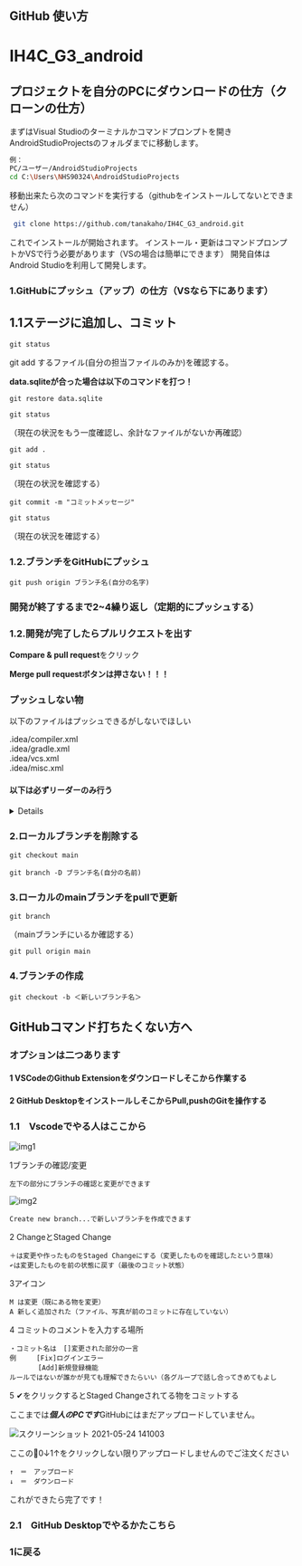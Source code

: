 ## GitHub 使い方

# IH4C_G3_android

## プロジェクトを自分のPCにダウンロードの仕方（クローンの仕方）

まずはVisual Studioのターミナルかコマンドプロンプトを開きAndroidStudioProjectsのフォルダまでに移動します。

```bash
例：
PC/ユーザー/AndroidStudioProjects
cd C:\Users\NHS90324\AndroidStudioProjects
```

移動出来たら次のコマンドを実行する（githubをインストールしてないとできません）

```bash
 git clone https://github.com/tanakaho/IH4C_G3_android.git
```
これでインストールが開始されます。
インストール・更新はコマンドプロンプトかVSで行う必要があります（VSの場合は簡単にできます）
開発自体はAndroid Studioを利用して開発します。

### 1.GitHubにプッシュ（アップ）の仕方（VSなら下にあります）

## 1.1ステージに追加し、コミット

`git status`

git add するファイル(自分の担当ファイルのみか)を確認する。

**data.sqliteが合った場合は以下のコマンドを打つ！**

`git restore data.sqlite`

`git status`

（現在の状況をもう一度確認し、余計なファイルがないか再確認）

`git add .`

`git status`

（現在の状況を確認する）

`git commit -m "コミットメッセージ"`

`git status`

（現在の状況を確認する）

### 1.2.ブランチをGitHubにプッシュ
`git push origin ブランチ名(自分の名字)`

### 開発が終了するまで2~4繰り返し（定期的にプッシュする）

### 1.2.開発が完了したらプルリクエストを出す
**Compare & pull request**をクリック

**Merge pull requestボタンは押さない！！！**

### プッシュしない物

以下のファイルはプッシュできるがしないでほしい  

.idea/compiler.xml  
.idea/gradle.xml  
.idea/vcs.xml  
.idea/misc.xml  


#### 以下は必ずリーダーのみ行う
<details>
Merge pull requestボタンを押しmainブランチにマージ

Delete branchボタンを押し不要になったリモートブランチを削除
</details>

### 2.ローカルブランチを削除する
`git checkout main`

`git branch -D ブランチ名(自分の名前)`

### 3.ローカルのmainブランチをpullで更新
`git branch`

（mainブランチにいるか確認する）

`git pull origin main`


### 4.ブランチの作成


`git checkout -b ＜新しいブランチ名＞`



## GitHubコマンド打ちたくない方へ

### オプションは二つあります

#### 1  VSCodeのGithub Extensionをダウンロードしそこから作業する

#### 2  GitHub DesktopをインストールしそこからPull,pushのGitを操作する




### 1.1　Vscodeでやる人はここから

![img1](https://user-images.githubusercontent.com/50572505/119298062-38905a00-bc97-11eb-810a-87627aa79cf7.png)

 1ブランチの確認/変更
   
    左下の部分にブランチの確認と変更ができます


   ![img2](https://user-images.githubusercontent.com/50572505/119298469-10552b00-bc98-11eb-963c-dffc9fea2add.png)
   
    Create new branch...で新しいブランチを作成できます

 2 ChangeとStaged Change　
      
    ＋は変更や作ったものをStaged Changeにする（変更したものを確認したという意味）
    ↶は変更したものを前の状態に戻す（最後のコミット状態）

 3アイコン
      
    M は変更（既にある物を変更）
    A 新しく追加された（ファイル、写真が前のコミットに存在していない）


 4 コミットのコメントを入力する場所
    
    ・コミット名は　[]変更された部分の一言
    例　　　[Fix]ログインエラー   
           [Add]新規登録機能
    ルールではないが誰かが見ても理解できたらいい（各グループで話し合ってきめてもよし



  5 ✔をクリックするとStaged Changeされてる物をコミットする    

ここまでは***個人のPCです***GitHubにはまだアップロードしていません。

![スクリーンショット 2021-05-24 141003](https://user-images.githubusercontent.com/50572505/119299792-9d997f00-bc9a-11eb-9b84-29197b362321.png)

ここの🔄0↓1↑をクリックしない限りアップロードしませんのでご注文ください
    
    ↑　＝　アップロード
    ↓　＝　ダウンロード


これができたら完了です！


  


### 2.1　GitHub Desktopでやるかたこちら

### 1に戻る

